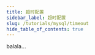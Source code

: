 ```yaml
---
title: 超时配置
sidebar_label: 超时配置
slug: /tutorials/mysql/timeout
hide_table_of_contents: true
---
```

balala...